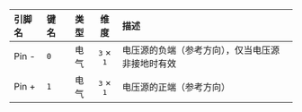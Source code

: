 <!--
DO NOT EDIT THIS FILE DIRECTLY.
This file is generated by tools/comp-docs.js.
All changes will be overwritten by regeneration.
-->

<slot class="model-pins">

| 引脚名 | 键名 | 类型 | 维度 | 描述 |
|:------ |:---- |:----:|:----:|:---- |
| Pin \- | `0` | 电气 | <samp>3</samp> × <samp>1</samp> | 电压源的负端（参考方向），仅当电压源非接地时有效 |
| Pin \+ | `1` | 电气 | <samp>3</samp> × <samp>1</samp> | 电压源的正端（参考方向） |

</slot>
